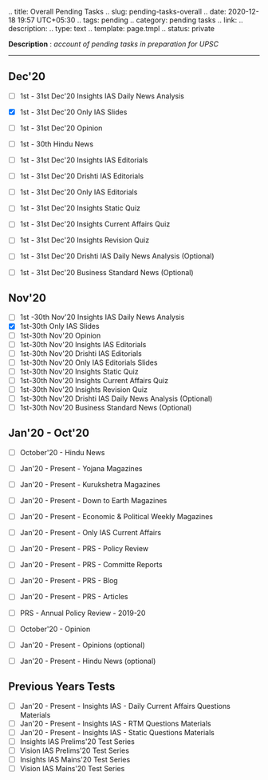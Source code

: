 
.. title: Overall Pending Tasks
.. slug: pending-tasks-overall
.. date: 2020-12-18 19:57 UTC+05:30
.. tags: pending
.. category: pending tasks
.. link: 
.. description: 
.. type: text
.. template: page.tmpl
.. status: private

**Description** : *account of pending tasks in preparation for UPSC*

***
<!-- TEASER_END -->

## Dec'20
- [ ] 1st - 31st Dec'20 Insights IAS Daily News Analysis
- [x] 1st - 31st Dec'20 Only IAS Slides
- [ ] 1st - 31st Dec'20 Opinion
- [ ] 1st - 30th Hindu News
- [ ] 1st - 31st Dec'20 Insights IAS Editorials
- [ ] 1st - 31st Dec'20 Drishti IAS Editorials
- [ ] 1st - 31st Dec'20 Only IAS Editorials
- [ ] 1st - 31st Dec'20 Insights Static Quiz
- [ ] 1st - 31st Dec'20 Insights Current Affairs Quiz
- [ ] 1st - 31st Dec'20 Insights Revision Quiz
- [ ] 1st - 31st Dec'20 Drishti IAS Daily News Analysis (Optional)
- [ ] 1st - 31st Dec'20 Business Standard News (Optional)


## Nov'20
- [ ] 1st -30th Nov'20 Insights IAS Daily News Analysis 
- [x] 1st-30th Only IAS Slides
- [ ] 1st-30th Nov'20 Opinion
- [ ] 1st-30th Nov'20 Insights IAS Editorials
- [ ] 1st-30th Nov'20 Drishti IAS Editorials
- [ ] 1st-30th Nov'20 Only IAS Editorials Slides
- [ ] 1st-30th Nov'20 Insights Static Quiz
- [ ] 1st-30th Nov'20 Insights Current Affairs Quiz
- [ ] 1st-30th Nov'20 Insights Revision Quiz
- [ ] 1st-30th Nov'20 Drishti IAS Daily News Analysis (Optional)
- [ ] 1st-30th Nov'20 Business Standard News (Optional)

## Jan'20 - Oct'20
- [ ] October'20 - Hindu News
- [ ] Jan'20 - Present - Yojana Magazines
- [ ] Jan'20 - Present - Kurukshetra Magazines
- [ ] Jan'20 - Present - Down to Earth Magazines
- [ ] Jan'20 - Present - Economic & Political Weekly Magazines 
- [ ] Jan'20 - Present - Only IAS Current Affairs 
- [ ] Jan'20 - Present - PRS - Policy Review
- [ ] Jan'20 - Present - PRS - Committe Reports
- [ ] Jan'20 - Present - PRS - Blog
- [ ] Jan'20 - Present - PRS - Articles
- [ ] PRS - Annual Policy Review - 2019-20
- [ ] October'20 - Opinion
- [ ] Jan'20 - Present - Opinions (optional)
- [ ] Jan'20 - Present - Hindu News (optional)


## Previous Years Tests
- [ ] Jan'20 - Present - Insights IAS - Daily Current Affairs Questions Materials 
- [ ] Jan'20 - Present - Insights IAS - RTM Questions Materials
- [ ] Jan'20 - Present - Insights IAS - Static Questions Materials
- [ ] Insights IAS Prelims'20 Test Series 
- [ ] Vision IAS Prelims'20 Test Series 
- [ ] Insights IAS Mains'20 Test Series
- [ ] Vision IAS Mains'20 Test Series
